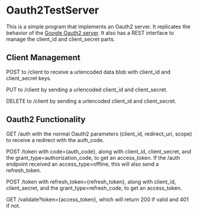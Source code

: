Oauth2TestServer
================

This is a simple program that implements an Oauth2 server. It replicates the behavior of the [Google Oauth2 server](https://developers.google.com/accounts/docs/OAuth2WebServer). It also has a REST interface to manage the client\_id and client\_secret parts.

Client Management
-----------------

POST to /client to receive a urlencoded data blob with client\_id and client\_secret keys.

PUT to /client by sending a urlencoded client\_id and client\_secret.

DELETE to /client by sending a urlencoded client\_id and client\_secret.

Oauth2 Functionality
--------------------

GET /auth with the normal Oauth2 parameters (client\_id, redirect\_uri, scope) to receive a redirect with the auth\_code.

POST /token with code={auth\_code}, along with client\_id, client\_secret, and the grant\_type=authorization\_code, to get an access\_token. If the /auth endpoint received an access\_type=offline, this will also send a refresh\_token.

POST /token with refresh\_token={refresh\_token}, along with client\_id, client\_secret, and the grant\_type=refresh\_code, to get an access\_token.

GET /validate?token={access\_token\}, which will return 200 if valid and 401 if not.

